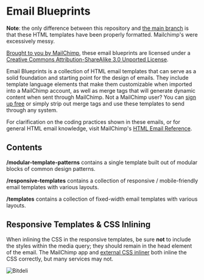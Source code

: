 Email Blueprints
================

**Note**: the only difference between this repository and [the main branch](https://github.com/mailchimp/email-blueprints) is that these HTML templates have been properly formatted. Mailchimp's were excessively messy.

[Brought to you by MailChimp](http://www.mailchimp.com/), these email blueprints are licensed under a [Creative Commons Attribution-ShareAlike 3.0 Unported License](http://creativecommons.org/licenses/by-sa/3.0/).

Email Blueprints is a collection of HTML email templates that can serve as a solid foundation and starting point for the design of emails. They include template language elements that make them customizable when imported into a MailChimp account, as well as merge tags that will generate dynamic content when sent through MailChimp. Not a MailChimp user? You can [sign up free](http://www.mailchimp.com/signup) or simply strip out merge tags and use these templates to send through any system.

For clarification on the coding practices shown in these emails, or for general HTML email knowledge, visit MailChimp's [HTML Email Reference](http://templates.mailchimp.com).

Contents
--------

**/modular-template-patterns** contains a single template built out of modular blocks of common design patterns.

**/responsive-templates** contains a collection of responsive / mobile-friendly email templates with various layouts.

**/templates** contains a collection of fixed-width email templates with various layouts.

Responsive Templates & CSS Inlining
-----------------------------------

When inlining the CSS in the responsive templates, be sure **not** to include the styles within the media query; they should remain in the head element of the email. The MailChimp app and [external CSS inliner](http://beaker.mailchimp.com/inline-css) both inline the CSS correctly, but many services may not.

![Bitdeli](https://d2weczhvl823v0.cloudfront.net/mailchimp/Email-Blueprints/trend.png)
